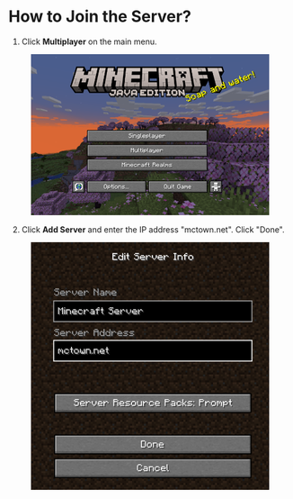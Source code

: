 # How to Join the Server?

1. Click **Multiplayer** on the main menu.

<figure><img src="../.gitbook/assets/image (3) (1) (1).png" alt=""><figcaption></figcaption></figure>

2. Click **Add Server** and enter the IP address "mctown.net".  Click "Done".

<figure><img src="../.gitbook/assets/image (1) (1) (1) (1) (1) (1).png" alt=""><figcaption></figcaption></figure>

